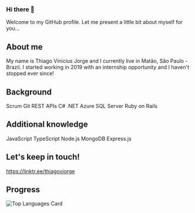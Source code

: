 ### Hi there 👋
Welcome to my GitHub profile. Let me present a little bit about myself for you...

## About me
My name is Thiago Vinicius Jorge and I currently live in Matão, São Paulo - Brazil.
I started working in 2019 with an internship opportunity and I haven't stopped ever since!

## Background
Scrum
Git
REST APIs
C#
.NET
Azure
SQL Server
Ruby on Rails

## Additional knowledge
JavaScript
TypeScript
Node.js
MongoDB
Express.js


## Let's keep in touch!
https://linktr.ee/thiagovjorge


## Progress
![Top Languages Card](https://github-readme-stats.vercel.app/api/top-langs/?username=devThiagoJorge&layout=compact)




